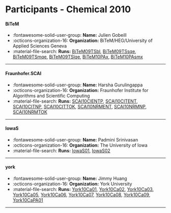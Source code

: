 # Participants - Chemical 2010 

#### BiTeM
 - :fontawesome-solid-user-group: **Name:** Julien Gobeill
 - :octicons-organization-16: **Organization:** BiTeM/HEG/University of Applied Sciences Geneva
 - :material-file-search: **Runs:** [BiTeM09TSbl](./runs.md#bitem09tsbl), [BiTeM09TSsqe](./runs.md#bitem09tssqe), [BiTeM09TSmqe](./runs.md#bitem09tsmqe), [BiTeM09TSlqe](./runs.md#bitem09tslqe), [BiTeM10PAx](./runs.md#bitem10pax), [BiTeM10PAsmx](./runs.md#bitem10pasmx) 

---
#### Fraunhofer.SCAI
 - :fontawesome-solid-user-group: **Name:** Harsha Gurulingappa
 - :octicons-organization-16: **Organization:** Fraunhofer Institute for Algorithms and Scientific Computing
 - :material-file-search: **Runs:** [SCAI10CIENTP](./runs.md#scai10cientp), [SCAI10CITENT](./runs.md#scai10citent), [SCAI10CITNP](./runs.md#scai10citnp), [SCAI10CITTOK](./runs.md#scai10cittok), [SCAI10NRMENT](./runs.md#scai10nrment), [SCAI10NRMNP](./runs.md#scai10nrmnp), [SCAI10NRMTOK](./runs.md#scai10nrmtok) 

---
#### IowaS
 - :fontawesome-solid-user-group: **Name:** Padmini Srinivasan
 - :octicons-organization-16: **Organization:** The University of Iowa
 - :material-file-search: **Runs:** [IowaS01](./runs.md#iowas01), [IowaS02](./runs.md#iowas02) 

---
#### york
 - :fontawesome-solid-user-group: **Name:** Jimmy Huang
 - :octicons-organization-16: **Organization:** York University
 - :material-file-search: **Runs:** [York10Ca01](./runs.md#york10ca01), [York10Ca02](./runs.md#york10ca02), [York10Ca03](./runs.md#york10ca03), [York10Ca05](./runs.md#york10ca05), [York10Ca06](./runs.md#york10ca06), [York10Ca07](./runs.md#york10ca07), [York10Ca08](./runs.md#york10ca08), [York10Ca09](./runs.md#york10ca09), [York10CaPA01](./runs.md#york10capa01) 

---
